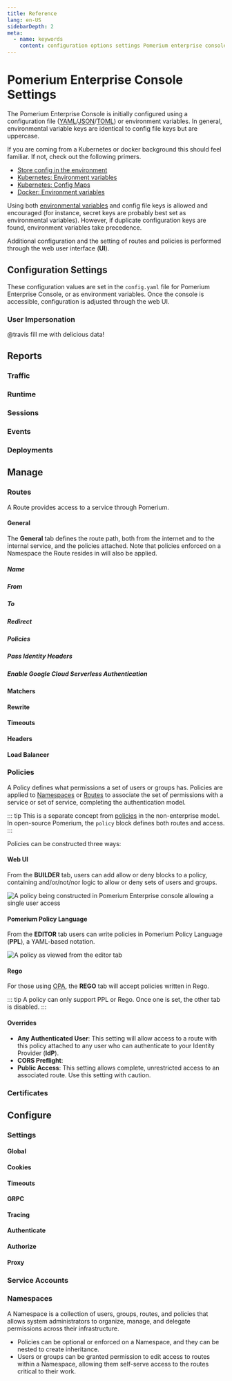```yaml
---
title: Reference
lang: en-US
sidebarDepth: 2
meta:
  - name: keywords
    content: configuration options settings Pomerium enterprise console
---
```


# Pomerium Enterprise Console Settings

The Pomerium Enterprise Console is initially configured using a configuration file ([YAML]/[JSON]/[TOML]) or environment variables. In general, environmental variable keys are identical to config file keys but are uppercase.

 If you are coming from a Kubernetes or docker background this should feel familiar. If not, check out the following primers.

- [Store config in the environment](https://12factor.net/config)
- [Kubernetes: Environment variables](https://kubernetes.io/docs/tasks/inject-data-application/define-environment-variable-container/)
- [Kubernetes: Config Maps](https://kubernetes.io/docs/tasks/configure-pod-container/configure-pod-configmap/)
- [Docker: Environment variables](https://docs.docker.com/compose/environment-variables/)

Using both [environmental variables] and config file keys is allowed and encouraged (for instance, secret keys are probably best set as environmental variables). However, if duplicate configuration keys are found, environment variables take precedence.

Additional configuration and the setting of routes and policies is performed through the web user interface (**UI**).


## Configuration Settings
These configuration values are set in the `config.yaml` file for Pomerium Enterprise Console, or as environment variables. Once the console is accessible, configuration is adjusted through the web UI.



### User Impersonation
@travis fill me with delicious data!


## Reports

### Traffic

### Runtime

### Sessions

### Events

### Deployments

## Manage

### Routes
A Route provides access to a service through Pomerium.


#### General
The **General** tab defines the route path, both from the internet and to the internal service, and the policies attached. Note that policies enforced on a Namespace the Route resides in will also be applied.


##### Name

##### From

##### To

##### Redirect

##### Policies

##### Pass Identity Headers

##### Enable Google Cloud Serverless Authentication

#### Matchers

#### Rewrite

#### Timeouts

#### Headers

#### Load Balancer

### Policies
A Policy defines what permissions a set of users or groups has. Policies are applied to [Namespaces](#namespaces) or [Routes](#routes) to associate the set of permissions with a service or set of service, completing the authentication model.

::: tip
This is a separate concept from [policies](../reference/#policy) in the non-enterprise model. In open-source Pomerium, the `policy` block defines both routes and access.
:::

Policies can be constructed three ways:

#### Web UI

From the **BUILDER** tab, users can add allow or deny blocks to a policy, containing and/or/not/nor logic to allow or deny sets of users and groups.

![A policy being constructed in Pomerium Enterprise console allowing a single user access](./img/example-policy-single-user.png)

#### Pomerium Policy Language

From the **EDITOR** tab users can write policies in Pomerium Policy Language (**PPL**), a YAML-based notation.

![A policy as viewed from the editor tab](./img/example-policy-editor.png)

#### Rego

For those using [OPA](https://www.openpolicyagent.org/), the **REGO** tab will accept policies written in Rego.

::: tip
A policy can only support PPL or Rego. Once one is set, the other tab is disabled.
:::

#### Overrides
- **Any Authenticated User**: This setting will allow access to a route with this policy attached to any user who can authenticate to your Identity Provider (**IdP**).
- **CORS Preflight**: 
- **Public Access**: This setting allows complete, unrestricted access to an associated route. Use this setting with caution.


### Certificates

## Configure

### Settings

#### Global

#### Cookies

#### Timeouts

#### GRPC

#### Tracing

#### Authenticate

#### Authorize

#### Proxy

### Service Accounts
<!-- Explain Service Accounts -->


### Namespaces
A Namespace is a collection of users, groups, routes, and policies that allows system administrators to organize, manage, and delegate permissions across their infrastructure.

- Policies can be optional or enforced on a Namespace, and they can be nested to create inheritance.
- Users or groups can be granted permission to edit access to routes within a Namespace, allowing them self-serve access to the routes critical to their work.


[base64 encoded]: https://en.wikipedia.org/wiki/Base64
[elliptic curve]: https://wiki.openssl.org/index.php/Command_Line_Elliptic_Curve_Operations#Generating_EC_Keys_and_Parameters
[environmental variables]: https://en.wikipedia.org/wiki/Environment_variable
[identity provider]: ../docs/identity-providers/
[json]: https://en.wikipedia.org/wiki/JSON
[letsencrypt]: https://letsencrypt.org/
[oidc rfc]: https://openid.net/specs/openid-connect-core-1_0.html#AuthRequest
[okta]: ../docs/identity-providers/okta.md
[script]: https://github.com/pomerium/pomerium/blob/master/scripts/generate_wildcard_cert.sh
[signed headers]: ../docs/topics/getting-users-identity.md
[toml]: https://en.wikipedia.org/wiki/TOML
[yaml]: https://en.wikipedia.org/wiki/YAML

